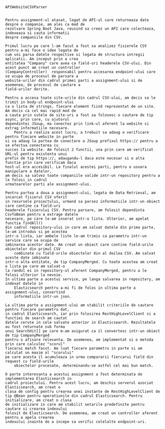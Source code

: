 	APIWebsiteCSVParser


	Pentru assignment-ul atasat, legat de API-ul care returneaza date despre o companie, am ales ca mod de 
	rezolvare Spring Boot Java, reusind sa creez un API care colecteaza, indexeaza si cauta informatii 
 	despre companiile din CSV.

	Primul lucru pe care l-am facut a fost sa analizez fisierele CSV pentru a-mi face o idee legata de 
 	cum voi parsa datele respective si legata de structura intregii	aplicatii. Am inceput prin a crea 
 	entitatea "Company" care avea ca field-uri headerele CSV-ului. Din acest punct am creat un controller 
 	(CompanyController)  responsabil pentru accesarea endpoint-ului care se ocupa de procesul de parsare a 
 	website-urilor din cadrul primei parti a assignment-ului si de asemenea, de procesul de cautare a 
  	field-urilor dorite.

	Pentru a accesa toate site-urile din cadrul CSV-ului, am decis sa le trimit in body-ul endpoint-ului 
 	ca o lista de strings, fiecare element fiind reprezentat de un site. Am decis ca cel mai rapid mod de 
  	a cauta prin sutele de site-uri a fost sa folosesc o cautare de tip async, prin care, cu ajutorul 
   	dependintei JSoup, ma conectez prin link-ul aferent la website si extrag informatiile necesare. 
    	Pentru a realiza acest lucru, a trebuit sa adaug o verificare pentru fiecare website in parte 
	si sa adaug la partea de conectare a JSoup prefixul https:// pentru a se efectua conectarea cu 
 	succes la website. Am folosit 2 functii, una prin care am verificat URL-ul pentru existenta unui 
  	prefix de tip https://, adaugandu-l daca este necesar si o alta functie prin care verificam daca 
   	host-ul era accesibil. La finalul acestei parti, pentru o usoara manipulare a datelor, 
 	am decis sa salvez toate companiile valide intr-un repository pentru a le folosi in cadrul 
  	urmatoarelor parti ale assignment-ului.

	Pentru partea a doua a assignment-ului, legata de Data Retrieval, am incarcat fisierul CSV oferit 
 	in resursele proiectului, urmand sa parsez informatiile intr-un obiect care contine ca field-uri 
  	headerele fisierului CSV. Pentru parsare, am folosit dependinta CsvToBean pentru a extrage datele 
   	necesare, pe care le-am inserat intr-o lista. Ulterior, am apelat functia findAll() 
 	din cadrul repository-ului in care am salvat datele din prima parte, le-am introdus si pe acestea 
  	intr-o lista, iar ambele liste le-am trimis ca parametru intr-un service care se ocupa de 
   	imbinarea acestor date. Am creat un obiect care contine field-urile obiectelor din primul CSV 
    	combinate cu field-urile obiectelor din al doilea CSV. Am salvat aceste date imbinate 
 	intr-o alta entitate, de tip CompanyMerged. Cu toate acestea am creat o lista pe care am salvat-o 
  	la randul ei in repository-ul aferent CompanyMerged, pentru a le folosi ulterior la nevoie. 
   	In ultima parte a acestui service, pe langa salvarea in repository, am indexat datele in 
    	Elasticsearch pentru a-mi fi de folos in ultima parte a assignment-ului, convertind 
     	informatiile intr-un json.

	La ultima parte a assignment-ului am stabilit criteriile de cautare pentru fiecare parametru dat, 
 	in cadrul Elasticsearch, iar prin folosirea RestHighLevelClient si a functiei de search am cautat 
  	datele cerute in cele salvate anterior in Elasticsearch. Rezultatele au fost returnate sub forma 
   	unui SearchHit[] pe care m-am asigurat ca il convertesc intr-un obiect de tip CompanyMerged 
 	pentru o afisare relevanta. De asemenea, am implementat si o metoda prin care calculez "scorul" 
  	fiecarui match facut. Am luat fiecare parametru in parte si am calculat un maxim al "scorului" 
   	pe care acesta il acumuleaza in urma compararii fiercarui field din request cu field-urile 
    	obiectelor procesate, determinandu-se astfel cel mai bun match.

	O parte interesanta a acestui assignment a fost determinata de implementarea Elasticsearch in 
 	cadrul proiectului. Pentru acest lucru, am deschis serverul asociat Elasticsearch, am creat o 
  	clasa de config pentru crearea unei instante de RestHighLevelClient de 
	tip @Bean pentru operatiunile din cadrul Elasticsearch. Pentru initializare, am creat o clasa 
 	de initializare in care am stabilit setarile predefinite pentru cautare si crearea indexului 
  	folosit de Elasticsearch. De asemenea, am creat un controller aferent pentru a apela crearea 
   	indexului inainte de a incepe sa verific celelalte endpoint-uri.
